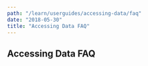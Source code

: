 ```yaml
---
path: "/learn/userguides/accessing-data/faq"
date: "2018-05-30"
title: "Accessing Data FAQ"
---
```



## Accessing Data FAQ

